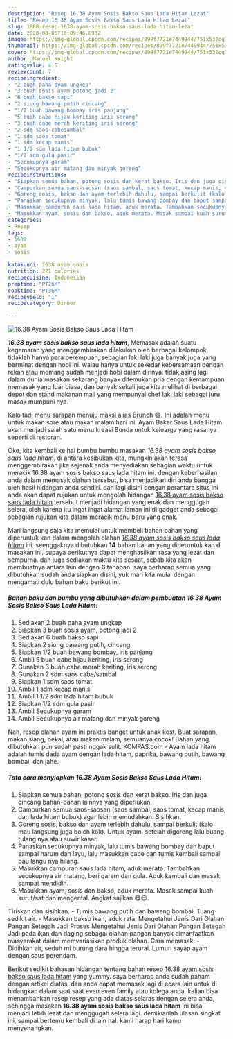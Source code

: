 ```yaml
---
description: "Resep 16.38 Ayam Sosis Bakso Saus Lada Hitam Lezat"
title: "Resep 16.38 Ayam Sosis Bakso Saus Lada Hitam Lezat"
slug: 1868-resep-1638-ayam-sosis-bakso-saus-lada-hitam-lezat
date: 2020-08-06T18:09:46.893Z
image: https://img-global.cpcdn.com/recipes/899f7721e7449944/751x532cq70/1638-ayam-sosis-bakso-saus-lada-hitam-foto-resep-utama.jpg
thumbnail: https://img-global.cpcdn.com/recipes/899f7721e7449944/751x532cq70/1638-ayam-sosis-bakso-saus-lada-hitam-foto-resep-utama.jpg
cover: https://img-global.cpcdn.com/recipes/899f7721e7449944/751x532cq70/1638-ayam-sosis-bakso-saus-lada-hitam-foto-resep-utama.jpg
author: Manuel Knight
ratingvalue: 4.5
reviewcount: 7
recipeingredient:
- "2 buah paha ayam ungkep"
- "3 buah sosis ayam potong jadi 2"
- "6 buah bakso sapi"
- "2 siung bawang putih cincang"
- "1/2 buah bawang bombay iris panjang"
- "5 buah cabe hijau keriting iris serong"
- "3 buah cabe merah keriting iris serong"
- "2 sdm saos cabesambal"
- "1 sdm saos tomat"
- "1 sdm kecap manis"
- "1 1/2 sdm lada hitam bubuk"
- "1/2 sdm gula pasir"
- "Secukupnya garam"
- "Secukupnya air matang dan minyak goreng"
recipeinstructions:
- "Siapkan semua bahan, potong sosis dan kerat bakso. Iris dan juga cincang bahan-bahan lainnya yang diperlukan."
- "Campurkan semua saos-saosan (saos sambal, saos tomat, kecap manis, dan lada hitam bubuk) agar lebih memudahkan. Sisihkan."
- "Goreng sosis, bakso dan ayam terlebih dahulu, sampai berkulit (kalo mau langsung juga boleh kok). Untuk ayam, setelah digoreng lalu buang tulang nya atau suwir kasar."
- "Panaskan secukupnya minyak, lalu tumis bawang bombay dan baput sampai harum dan layu, lalu masukkan cabe dan tumis kembali sampai bau langu nya hilang."
- "Masukkan campuran saus lada hitam, aduk merata. Tambahkan secukupnya air matang, beri garam dan gula. Aduk kembali dan masak sampai mendidih."
- "Masukkan ayam, sosis dan bakso, aduk merata. Masak sampai kuah surut/sat dan mengental. Angkat sajikan 😋😉."
categories:
- Resep
tags:
- 1638
- ayam
- sosis

katakunci: 1638 ayam sosis 
nutrition: 221 calories
recipecuisine: Indonesian
preptime: "PT26M"
cooktime: "PT36M"
recipeyield: "1"
recipecategory: Dinner

---
```



![16.38 Ayam Sosis Bakso Saus Lada Hitam](https://img-global.cpcdn.com/recipes/899f7721e7449944/751x532cq70/1638-ayam-sosis-bakso-saus-lada-hitam-foto-resep-utama.jpg)

<b><i>16.38 ayam sosis bakso saus lada hitam</i></b>, Memasak adalah suatu kegemaran yang menggembirakan dilakukan oleh berbagai kelompok. tidaklah hanya para perempuan, sebagian laki laki juga banyak juga yang berminat dengan hobi ini. walau hanya untuk sekedar kebersamaan dengan rekan atau memang sudah menjadi hobi dalam dirinya. tidak asing lagi dalam dunia masakan sekarang banyak ditemukan pria dengan kemampuan memasak yang luar biasa, dan banyak sekali juga kita melihat di berbagai depot dan stand makanan mall yang mempunyai chef laki laki sebagai juru masak mumpuni nya.

Kalo tadi menu sarapan menuju maksi alias Brunch 😄. Ini adalah menu untuk makan sore atau makan malam hari ini. Ayam Bakar Saus Lada Hitam akan menjadi salah satu menu kreasi Bunda untuk keluarga yang rasanya seperti di restoran.

Oke, kita kembali ke hal bumbu bumbu masakan <i>16.38 ayam sosis bakso saus lada hitam</i>. di antara kesibukan kita, mungkin akan terasa menggembirakan jika sejenak anda menyediakan sebagian waktu untuk meracik 16.38 ayam sosis bakso saus lada hitam ini. dengan keberhasilan anda dalam memasak olahan tersebut, bisa menjadikan diri anda bangga oleh hasil hidangan anda sendiri. dan lagi disini dengan perantara situs ini anda akan dapat rujukan untuk mengolah hidangan <u>16.38 ayam sosis bakso saus lada hitam</u> tersebut menjadi hidangan yang enak dan menggugah selera, oleh karena itu ingat ingat alamat laman ini di gadget anda sebagai sebagian rujukan kita dalam meracik menu baru yang enak.


Mari langsung saja kita memulai untuk membeli bahan bahan yang diperuntuk kan dalam mengolah olahan <u><i>16.38 ayam sosis bakso saus lada hitam</i></u> ini. seenggaknya dibutuhkan <b>14</b> bahan bahan yang diperuntuk kan di masakan ini. supaya berikutnya dapat menghasilkan rasa yang lezat dan sempurna. dan juga sediakan waktu kita sesaat, sebab kita akan membuatnya antara lain dengan <b>6</b> tahapan. saya berharap semua yang dibutuhkan sudah anda siapkan disini, yuk mari kita mulai dengan mengamati dulu bahan baku berikut ini.

<!--inarticleads1-->

##### Bahan baku dan bumbu yang dibutuhkan dalam pembuatan 16.38 Ayam Sosis Bakso Saus Lada Hitam:

1. Sediakan 2 buah paha ayam ungkep
1. Siapkan 3 buah sosis ayam, potong jadi 2
1. Sediakan 6 buah bakso sapi
1. Siapkan 2 siung bawang putih, cincang
1. Siapkan 1/2 buah bawang bombay, iris panjang
1. Ambil 5 buah cabe hijau keriting, iris serong
1. Gunakan 3 buah cabe merah keriting, iris serong
1. Gunakan 2 sdm saos cabe/sambal
1. Siapkan 1 sdm saos tomat
1. Ambil 1 sdm kecap manis
1. Ambil 1 1/2 sdm lada hitam bubuk
1. Siapkan 1/2 sdm gula pasir
1. Ambil Secukupnya garam
1. Ambil Secukupnya air matang dan minyak goreng


Nah, resep olahan ayam ini praktis banget untuk anak kost. Buat sarapan, makan siang, bekal, atau makan malam, semuanya cocok! Bahan yang dibutuhkan pun sudah pasti nggak sulit. KOMPAS.com - Ayam lada hitam adalah tumis dada ayam dengan lada hitam, paprika, bawang putih, bawang bombai, dan jahe. 

<!--inarticleads2-->

##### Tata cara menyiapkan 16.38 Ayam Sosis Bakso Saus Lada Hitam:

1. Siapkan semua bahan, potong sosis dan kerat bakso. Iris dan juga cincang bahan-bahan lainnya yang diperlukan.
1. Campurkan semua saos-saosan (saos sambal, saos tomat, kecap manis, dan lada hitam bubuk) agar lebih memudahkan. Sisihkan.
1. Goreng sosis, bakso dan ayam terlebih dahulu, sampai berkulit (kalo mau langsung juga boleh kok). Untuk ayam, setelah digoreng lalu buang tulang nya atau suwir kasar.
1. Panaskan secukupnya minyak, lalu tumis bawang bombay dan baput sampai harum dan layu, lalu masukkan cabe dan tumis kembali sampai bau langu nya hilang.
1. Masukkan campuran saus lada hitam, aduk merata. Tambahkan secukupnya air matang, beri garam dan gula. Aduk kembali dan masak sampai mendidih.
1. Masukkan ayam, sosis dan bakso, aduk merata. Masak sampai kuah surut/sat dan mengental. Angkat sajikan 😋😉.


Tiriskan dan sisihkan. - Tumis bawang putih dan bawang bombai. Tuang sedikit air. - Masukkan bakso ikan, aduk rata. Mengetahui Jenis Dari Olahan Pangan Setegah Jadi Proses Mengetahui Jenis Dari Olahan Pangan Setegah Jadi pada ikan dan daging sebagai olahan pangan banyak dimanfaatkan masyarakat dalam memvariasikan produk olahan. Cara memasak: - Didihkan air, seduh mi burung dara hingga terurai. Lumuri sayap ayam dengan saus perendam. 

Berikut sedikit bahasan hidangan tentang bahan resep <u>16.38 ayam sosis bakso saus lada hitam</u> yang yummy. saya berharap anda sudah paham dengan artikel diatas, dan anda dapat memasak lagi di acara lain untuk di hidangkan dalam saat saat even even family atau kolega anda. kalian bisa menambahkan resep resep yang ada diatas selaras dengan selera anda, sehingga masakan <b>16.38 ayam sosis bakso saus lada hitam</b> ini bisa menjadi lebih lezat dan menggugah selera lagi. demikianlah ulasan singkat ini, sampai bertemu kembali di lain hal. kami harap hari kamu menyenangkan.
